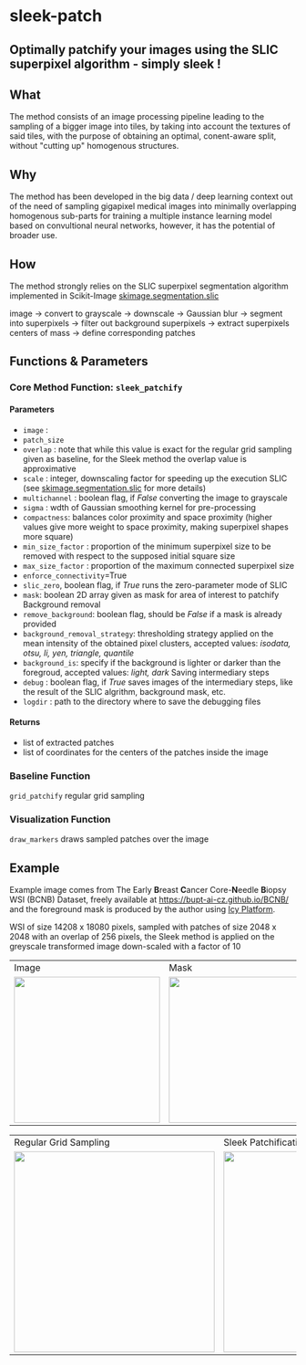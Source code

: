 # sleek-patch
## Optimally patchify your images using the SLIC superpixel algorithm - simply sleek !

## What

The method consists of an image processing pipeline leading to the sampling of a bigger image into tiles, by taking into account the textures of said tiles, with the purpose of obtaining an optimal, conent-aware split, without "cutting up" homogenous structures.

## Why 

The method has been developed in the big data / deep learning context out of the need of sampling gigapixel medical images into minimally overlapping homogenous sub-parts for training a multiple instance learning model based on convultional neural networks, however, it has the potential of broader use.

## How

The method strongly relies on the SLIC superpixel segmentation algorithm implemented in Scikit-Image [skimage.segmentation.slic](https://scikit-image.org/docs/dev/api/skimage.segmentation.html#skimage.segmentation.slic)

image -> convert to grayscale -> downscale -> Gaussian blur -> segment into superpixels -> filter out background superpixels -> extract superpixels centers of mass -> define corresponding patches



## Functions & Parameters

### Core Method Function: `sleek_patchify`
#### Parameters
- `image` : 
- `patch_size`
- `overlap` : note that while this value is exact for the regular grid sampling given as baseline, for the Sleek method the overlap value is approximative
- `scale` : integer, downscaling factor for speeding up the execution
SLIC (see [skimage.segmentation.slic](https://scikit-image.org/docs/dev/api/skimage.segmentation.html#skimage.segmentation.slic) for more details)
- `multichannel` : boolean flag, if *False* converting the image to grayscale
- `sigma` : wdth of Gaussian smoothing kernel for pre-processing 
- `compactness`: balances color proximity and space proximity (higher values give more weight to space proximity, making superpixel shapes more square)
- `min_size_factor` : proportion of the minimum superpixel size to be removed with respect to the supposed initial square size
- `max_size_factor` : proportion of the maximum connected superpixel size
- `enforce_connectivity`=True
- `slic_zero`, boolean flag, if *True* runs the zero-parameter mode of SLIC
- `mask`: boolean 2D array given as mask for area of interest to patchify
Background removal
- `remove_background`: boolean flag, should be *False* if a mask is already provided
- `background_removal_strategy`: thresholding strategy applied on the mean intensity of the obtained pixel clusters, accepted values: *isodata, otsu, li, yen, triangle, quantile*
- `background_is`: specify if the background is lighter or darker than the foregroud, accepted values: *light, dark*
Saving intermediary steps
- `debug` : boolean flag, if *True* saves images of the intermediary steps, like the result of the SLIC algrithm, background mask, etc.
- `logdir` : path to the directory where to save the debugging files
#### Returns
- list of extracted patches
- list of coordinates for the centers of the patches inside the image

### Baseline Function
`grid_patchify` regular grid sampling

### Visualization Function
`draw_markers` draws sampled patches over the image

## Example

Example image comes from The Early **B**reast **C**ancer Core-**N**eedle **B**iopsy WSI (BCNB) Dataset, freely available at <https://bupt-ai-cz.github.io/BCNB/> and the foreground mask is produced by the author using [Icy Platform](https://icy.bioimageanalysis.org/).

WSI of size 14208 x 18080 pixels, sampled with patches of size 2048 x 2048 with an overlap of 256 pixels, the Sleek method is applied on the greyscale transformed image down-scaled with a factor of 10  

<table class="center">
  <tr>
        <td>Image</td>
        <td>Mask</td>
  </tr>
  <tr>
        <td><img src="demo/280.jpg" width="256" /></td>
        <td><img src="demo/280_mask.jpg" width="256" /></td> 
  </tr>
 </table>

<table class="center">
  <tr>
        <td>Regular Grid Sampling</td>
        <td>Sleek Patchification</td>
        <td>Masked Sleek Patchification</td>
  </tr>
  <tr>
        <td><img src="demo/280_regular_grid_markers.jpg" width="352" /></td>
        <td><img src="demo/280_sleek_markers.jpg" width="352" /></td>
        <td><img src="demo/280_masked_sleek_markers.jpg" width="352" /></td>
  </tr>
 </table>
